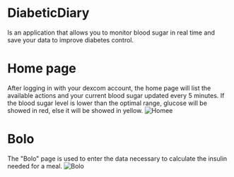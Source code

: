 # DiabeticDiary

Is an application that allows you to monitor blood sugar in real time and save your data to improve diabetes control.

# Home page

After logging in with your dexcom account, the home page will list the available actions and your current blood sugar updated every 5 minutes. If the blood sugar level is lower than the optimal range, glucose will be showed in red, else it will be showed in yellow.
![Homee](https://github.com/gianfra097/DiabeticDiary/assets/82977399/b8032aa7-2edc-4f5c-afc2-a59ff118df21)


# Bolo

The "Bolo" page is used to enter the data necessary to calculate the insulin needed for a meal.
![Bolo](https://github.com/gianfra097/DiabeticDiary/assets/82977399/5edf81f6-cae8-4e07-a4fa-2829ba5a2de0)
